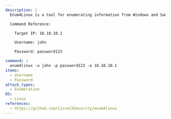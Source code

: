 ```yaml
---
description: |
  Enum4Linux is a tool for enumerating information from Windows and Samba systems, using a number of different techniques. The following command will attempt to enumerate information provided valid login credentials.

  Command Reference:

  	Target IP: 10.10.10.1

  	Username: john

  	Password: password123

command: |
  enum4linux -u john -p password123 -a 10.10.10.1
items:
  - Username
  - Password
attack_types:
  - Enumeration
OS:
  - Linux
references:
  - https://github.com/CiscoCXSecurity/enum4linux
---
```

